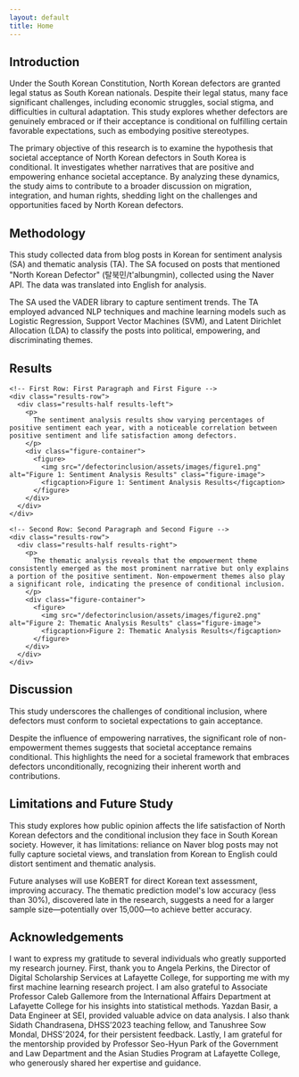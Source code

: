 ```yaml
---
layout: default
title: Home
---
```


<!-- Introduction Section -->
<section id="introduction" class="section bg-light">
  <div class="container intro-content">
    <h2>Introduction</h2>
    <p>
      Under the South Korean Constitution, North Korean defectors are granted legal status as South Korean nationals. Despite their legal status, many face significant challenges, including economic struggles, social stigma, and difficulties in cultural adaptation. This study explores whether defectors are genuinely embraced or if their acceptance is conditional on fulfilling certain favorable expectations, such as embodying positive stereotypes.
    </p>
    <p>
      The primary objective of this research is to examine the hypothesis that societal acceptance of North Korean defectors in South Korea is conditional. It investigates whether narratives that are positive and empowering enhance societal acceptance. By analyzing these dynamics, the study aims to contribute to a broader discussion on migration, integration, and human rights, shedding light on the challenges and opportunities faced by North Korean defectors.
    </p>
  </div>
</section>

<!-- Methodology Section -->
<section id="methodology" class="section bg-gray">
  <div class="container">
    <h2>Methodology</h2>
    <p>
      This study collected data from blog posts in Korean for sentiment analysis (SA) and thematic analysis (TA). The SA focused on posts that mentioned "North Korean Defector" (탈북민/t'albungmin), collected using the Naver API. The data was translated into English for analysis.
    </p>
    <p>
      The SA used the VADER library to capture sentiment trends. The TA employed advanced NLP techniques and machine learning models such as Logistic Regression, Support Vector Machines (SVM), and Latent Dirichlet Allocation (LDA) to classify the posts into political, empowering, and discriminating themes.
    </p>
  </div>
</section>

<!-- Results Section -->
<section id="results" class="section bg-light">
  <div class="container results-container">
    <h2>Results</h2>
    
    <!-- First Row: First Paragraph and First Figure -->
    <div class="results-row">
      <div class="results-half results-left">
        <p>
          The sentiment analysis results show varying percentages of positive sentiment each year, with a noticeable correlation between positive sentiment and life satisfaction among defectors.
        </p>
        <div class="figure-container">
          <figure>
            <img src="/defectorinclusion/assets/images/figure1.png" alt="Figure 1: Sentiment Analysis Results" class="figure-image">
            <figcaption>Figure 1: Sentiment Analysis Results</figcaption>
          </figure>
        </div>
      </div>
    </div>

    <!-- Second Row: Second Paragraph and Second Figure -->
    <div class="results-row">
      <div class="results-half results-right">
        <p>
          The thematic analysis reveals that the empowerment theme consistently emerged as the most prominent narrative but only explains a portion of the positive sentiment. Non-empowerment themes also play a significant role, indicating the presence of conditional inclusion.
        </p>
        <div class="figure-container">
          <figure>
            <img src="/defectorinclusion/assets/images/figure2.png" alt="Figure 2: Thematic Analysis Results" class="figure-image">
            <figcaption>Figure 2: Thematic Analysis Results</figcaption>
          </figure>
        </div>
      </div>
    </div>
  </div>
</section>

<!-- Discussion Section -->
<section id="discussion" class="section bg-gray">
  <div class="container">
    <h2>Discussion</h2>
    <p>
      This study underscores the challenges of conditional inclusion, where defectors must conform to societal expectations to gain acceptance.
    </p>
    <p>
      Despite the influence of empowering narratives, the significant role of non-empowerment themes suggests that societal acceptance remains conditional. This highlights the need for a societal framework that embraces defectors unconditionally, recognizing their inherent worth and contributions.
    </p>
  </div>
</section>

<!-- Limits Section -->
<section id="limits" class="section bg-light">
  <div class="container">  
    <h2>Limitations and Future Study</h2>
    <p>
      This study explores how public opinion affects the life satisfaction of North Korean defectors and the conditional inclusion they face in South Korean society. However, it has limitations: reliance on Naver blog posts may not fully capture societal views, and translation from Korean to English could distort sentiment and thematic analysis.
    </p>
    <p>
      Future analyses will use KoBERT for direct Korean text assessment, improving accuracy. The thematic prediction model's low accuracy (less than 30%), discovered late in the research, suggests a need for a larger sample size—potentially over 15,000—to achieve better accuracy.
    </p>
  </div>
</section>

<!-- Acknowledgements Section -->
<section id="acknowledgements" class="section bg-gray">
  <div class="container">
    <h2>Acknowledgements</h2>
    <p>
      I want to express my gratitude to several individuals who greatly supported my research journey. First, thank you to Angela Perkins, the Director of Digital Scholarship Services at Lafayette College, for supporting me with my first machine learning research project. I am also grateful to Associate Professor Caleb Gallemore from the International Affairs Department at Lafayette College for his insights into statistical methods. Yazdan Basir, a Data Engineer at SEI, provided valuable advice on data analysis. I also thank Sidath Chandrasena, DHSS’2023 teaching fellow, and Tanushree Sow Mondal, DHSS'2024, for their persistent feedback. Lastly, I am grateful for the mentorship provided by Professor Seo-Hyun Park of the Government and Law Department and the Asian Studies Program at Lafayette College, who generously shared her expertise and guidance.
    </p>
  </div>
</section>
